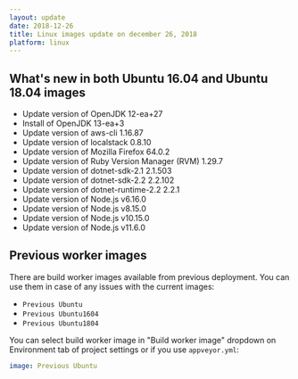 ```yaml
---
layout: update
date: 2018-12-26
title: Linux images update on december 26, 2018
platform: linux
---
```


## What's new in both Ubuntu 16.04 and Ubuntu 18.04 images

* Update version of OpenJDK 12-ea+27
* Install of OpenJDK 13-ea+3
* Update version of aws-cli 1.16.87
* Update version of localstack 0.8.10
* Update version of Mozilla Firefox 64.0.2
* Update version of Ruby Version Manager (RVM) 1.29.7
* Update version of dotnet-sdk-2.1 2.1.503
* Update version of dotnet-sdk-2.2 2.2.102
* Update version of dotnet-runtime-2.2 2.2.1
* Update version of Node.js v6.16.0
* Update version of Node.js v8.15.0
* Update version of Node.js v10.15.0
* Update version of Node.js v11.6.0

## Previous worker images

There are build worker images available from previous deployment. You can use them in case of any issues with the current images:

* `Previous Ubuntu`
* `Previous Ubuntu1604`
* `Previous Ubuntu1804`

You can select build worker image in "Build worker image" dropdown on Environment tab of project settings or if you use `appveyor.yml`:

```yaml
image: Previous Ubuntu
```